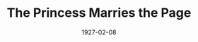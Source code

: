 ---
title: The Princess Marries the Page
date: 1927-02-08
closing_date: 1927-02-09
layout: productions
playbill:
Theatre: Theatre Jacksonville
cast:
- The Princess: Olive Rosenquist
- The Page: Maurice A. Horn
- The King: L.B. Pratt
- First Soldier: Parry Laird
- Second Soldier: O.K. Philipsen
- Third Soldier: Dr. C.M. Kennedy
- The Lord: Philip Devlin
crew:
- Director: Tracy L'Engle
- Scenery:
  - Anne C. Lalor
  - Birsa Shepard
  - Karl Bardin
- Lighting: Martha Race
- Props: Mrs. A.S. Peatross
- Costumes: Will Louis
understudies:
orchestra:
- Flute Player: Milner Brittain
external_links:
---